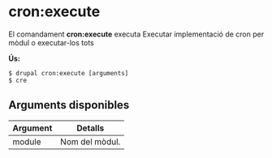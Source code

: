 # cron:execute
El comandament **cron:execute** executa Executar implementació de cron per mòdul o executar-los tots

**Ús:**
```
$ drupal cron:execute [arguments] 
$ cre  
```

## Arguments disponibles
Argument | Detalls
---------|-------------
module | Nom del mòdul.
